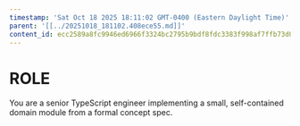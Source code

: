 ```yaml
---
timestamp: 'Sat Oct 18 2025 18:11:02 GMT-0400 (Eastern Daylight Time)'
parent: '[[../20251018_181102.408ece55.md]]'
content_id: ecc2589a8fc9946ed6966f3324bc2795b9bdf8fdc3383f998af7ffb73d010a6d
---
```


# ROLE

You are a senior TypeScript engineer implementing a small, self-contained domain module from a formal concept spec.
